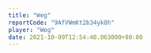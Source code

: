 ```yaml
---
title: "Weg"
reportCode: "9AfVWmKt2b34yk8h"
player: "Weg"
date: 2021-10-09T12:54:48.063000+00:00
---
```


